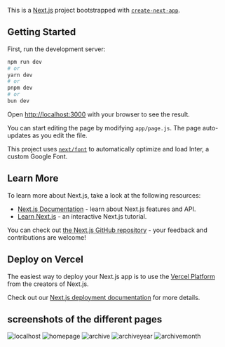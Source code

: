 This is a [Next.js](https://nextjs.org/) project bootstrapped with [`create-next-app`](https://github.com/vercel/next.js/tree/canary/packages/create-next-app).

## Getting Started

First, run the development server:

```bash
npm run dev
# or
yarn dev
# or
pnpm dev
# or
bun dev
```

Open [http://localhost:3000](http://localhost:3000) with your browser to see the result.

You can start editing the page by modifying `app/page.js`. The page auto-updates as you edit the file.

This project uses [`next/font`](https://nextjs.org/docs/basic-features/font-optimization) to automatically optimize and load Inter, a custom Google Font.

## Learn More

To learn more about Next.js, take a look at the following resources:

- [Next.js Documentation](https://nextjs.org/docs) - learn about Next.js features and API.
- [Learn Next.js](https://nextjs.org/learn) - an interactive Next.js tutorial.

You can check out [the Next.js GitHub repository](https://github.com/vercel/next.js/) - your feedback and contributions are welcome!

## Deploy on Vercel

The easiest way to deploy your Next.js app is to use the [Vercel Platform](https://vercel.com/new?utm_medium=default-template&filter=next.js&utm_source=create-next-app&utm_campaign=create-next-app-readme) from the creators of Next.js.

Check out our [Next.js deployment documentation](https://nextjs.org/docs/deployment) for more details.

## screenshots of the different pages 
![localhost](https://github.com/DomBurke23/routing-and-page-rendering-project/assets/22835921/f0187fe3-d7de-42f9-8633-e8efdb0e5fea)
![homepage](https://github.com/DomBurke23/routing-and-page-rendering-project/assets/22835921/92c37424-74ae-4d03-a24a-b344be8f24be)
![archive](https://github.com/DomBurke23/routing-and-page-rendering-project/assets/22835921/a21d0447-1a0e-4fb0-8c4b-5d8237f1c72a)
![archiveyear](https://github.com/DomBurke23/routing-and-page-rendering-project/assets/22835921/ba40eb0e-e84d-47e4-b331-800d5e72d20a)
![archivemonth](https://github.com/DomBurke23/routing-and-page-rendering-project/assets/22835921/37d1adfa-26c5-4d0d-858f-5ca735e6c555)


